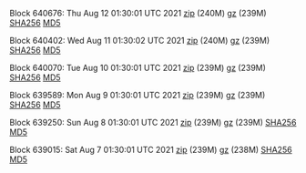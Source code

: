 Block 640676: Thu Aug 12 01:30:01 UTC 2021 [zip](https://files.01coin.io/mainnet/2021-08-12/bootstrap.dat.zip) (240M) [gz](https://files.01coin.io/mainnet/2021-08-12/bootstrap.dat.tar.gz) (239M) [SHA256](https://files.01coin.io/mainnet/2021-08-12/sha256.txt) [MD5](https://files.01coin.io/mainnet/2021-08-12/md5.txt)

Block 640402: Wed Aug 11 01:30:02 UTC 2021 [zip](https://files.01coin.io/mainnet/2021-08-11/bootstrap.dat.zip) (240M) [gz](https://files.01coin.io/mainnet/2021-08-11/bootstrap.dat.tar.gz) (239M) [SHA256](https://files.01coin.io/mainnet/2021-08-11/sha256.txt) [MD5](https://files.01coin.io/mainnet/2021-08-11/md5.txt)

Block 640070: Tue Aug 10 01:30:01 UTC 2021 [zip](https://files.01coin.io/mainnet/2021-08-10/bootstrap.dat.zip) (239M) [gz](https://files.01coin.io/mainnet/2021-08-10/bootstrap.dat.tar.gz) (239M) [SHA256](https://files.01coin.io/mainnet/2021-08-10/sha256.txt) [MD5](https://files.01coin.io/mainnet/2021-08-10/md5.txt)

Block 639589: Mon Aug  9 01:30:01 UTC 2021 [zip](https://files.01coin.io/mainnet/2021-08-09/bootstrap.dat.zip) (239M) [gz](https://files.01coin.io/mainnet/2021-08-09/bootstrap.dat.tar.gz) (239M) [SHA256](https://files.01coin.io/mainnet/2021-08-09/sha256.txt) [MD5](https://files.01coin.io/mainnet/2021-08-09/md5.txt)

Block 639250: Sun Aug  8 01:30:01 UTC 2021 [zip](https://files.01coin.io/mainnet/2021-08-08/bootstrap.dat.zip) (239M) [gz](https://files.01coin.io/mainnet/2021-08-08/bootstrap.dat.tar.gz) (239M) [SHA256](https://files.01coin.io/mainnet/2021-08-08/sha256.txt) [MD5](https://files.01coin.io/mainnet/2021-08-08/md5.txt)

Block 639015: Sat Aug  7 01:30:01 UTC 2021 [zip](https://files.01coin.io/mainnet/2021-08-07/bootstrap.dat.zip) (239M) [gz](https://files.01coin.io/mainnet/2021-08-07/bootstrap.dat.tar.gz) (238M) [SHA256](https://files.01coin.io/mainnet/2021-08-07/sha256.txt) [MD5](https://files.01coin.io/mainnet/2021-08-07/md5.txt)
